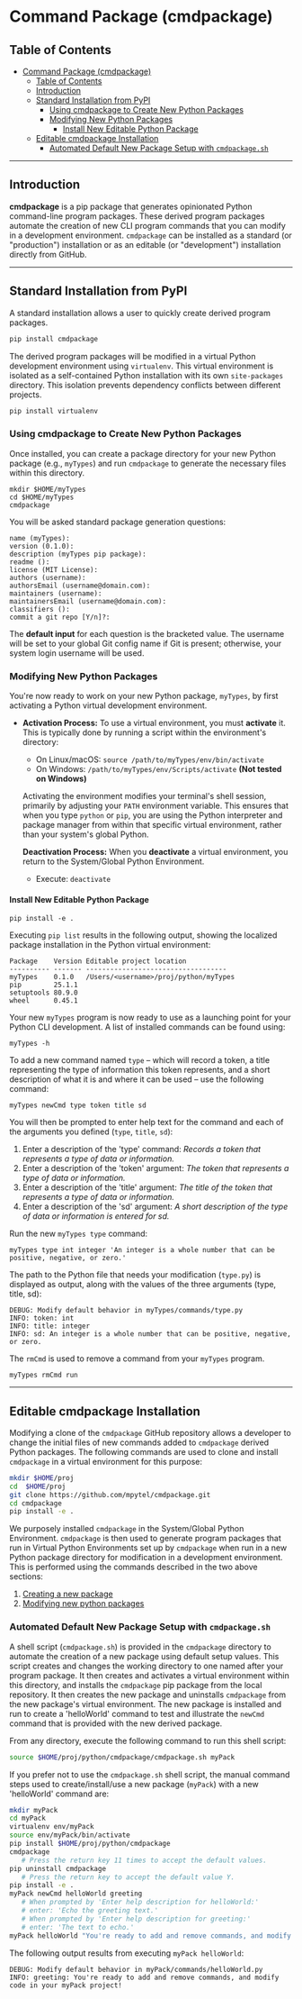 # Command Package (cmdpackage)

## Table of Contents

- [Command Package (cmdpackage)](#command-package-cmdpackage)
  - [Table of Contents](#table-of-contents)
  - [Introduction](#introduction)
  - [Standard Installation from PyPI](#standard-installation-from-pypi)
    - [Using cmdpackage to Create New Python Packages](#using-cmdpackage-to-create-new-python-packages)
    - [Modifying New Python Packages](#modifying-new-python-packages)
      - [Install New Editable Python Package](#install-new-editable-python-package)
  - [Editable cmdpackage Installation](#editable-cmdpackage-installation)
    - [Automated Default New Package Setup with `cmdpackage.sh`](#automated-default-new-package-setup-with-cmdpackagesh)

-----

## Introduction

**cmdpackage** is a pip package that generates opinionated Python command-line program packages. These derived program packages automate the creation of new CLI program commands that you can modify in a development environment. `cmdpackage` can be installed as a standard (or "production") installation or as an editable (or "development") installation directly from GitHub.

-----

## Standard Installation from PyPI

A standard installation allows a user to quickly create derived program packages.

```bash
pip install cmdpackage
```

The derived program packages will be modified in a virtual Python development environment using `virtualenv`. This virtual environment is isolated as a self-contained Python installation with its own `site-packages` directory. This isolation prevents dependency conflicts between different projects.

```bash
pip install virtualenv
```

### Using cmdpackage to Create New Python Packages

Once installed, you can create a package directory for your new Python package (e.g., `myTypes`) and run `cmdpackage` to generate the necessary files within this directory.

```
mkdir $HOME/myTypes
cd $HOME/myTypes
cmdpackage
```

You will be asked standard package generation questions:

```
name (myTypes):
version (0.1.0):
description (myTypes pip package):
readme ():
license (MIT License):
authors (username):
authorsEmail (username@domain.com):
maintainers (username):
maintainersEmail (username@domain.com):
classifiers ():
commit a git repo [Y/n]?:
```

The **default input** for each question is the bracketed value. The username will be set to your global Git config name if Git is present; otherwise, your system login username will be used.

### Modifying New Python Packages

You're now ready to work on your new Python package, `myTypes`, by first activating a Python virtual development environment.

  * **Activation Process:** To use a virtual environment, you must **activate** it. This is typically done by running a script within the environment's directory:

      * On Linux/macOS: `source /path/to/myTypes/env/bin/activate`
      * On Windows: `/path/to/myTypes/env/Scripts/activate` **(Not tested on Windows)**

    Activating the environment modifies your terminal's shell session, primarily by adjusting your `PATH` environment variable. This ensures that when you type `python` or `pip`, you are using the Python interpreter and package manager from within that specific virtual environment, rather than your system's global Python.

    **Deactivation Process:** When you **deactivate** a virtual environment, you return to the System/Global Python Environment.

      * Execute: `deactivate`

#### Install New Editable Python Package

```
pip install -e .
```

Executing `pip list` results in the following output, showing the localized package installation in the Python virtual environment:

```
Package    Version Editable project location
---------- ------- -----------------------------------
myTypes    0.1.0   /Users/<username>/proj/python/myTypes
pip        25.1.1
setuptools 80.9.0
wheel      0.45.1
```

Your new `myTypes` program is now ready to use as a launching point for your Python CLI development. A list of installed commands can be found using:

```
myTypes -h
```

To add a new command named `type` – which will record a token, a title representing the type of information this token represents, and a short description of what it is and where it can be used – use the following command:

```
myTypes newCmd type token title sd
```

You will then be prompted to enter help text for the command and each of the arguments you defined (`type`, `title`, `sd`):

1.  Enter a description of the 'type' command:
    *Records a token that represents a type of data or information.*
2.  Enter a description of the 'token' argument:
    *The token that represents a type of data or information.*
3.  Enter a description of the 'title' argument:
    *The title of the token that represents a type of data or information.*
4.  Enter a description of the 'sd' argument:
    *A short description of the type of data or information is entered for sd.*

Run the new `myTypes type` command:

```
myTypes type int integer 'An integer is a whole number that can be positive, negative, or zero.'
```

The path to the Python file that needs your modification (`type.py`) is displayed as output, along with the values of the three arguments (type, title, sd):

```
DEBUG: Modify default behavior in myTypes/commands/type.py
INFO: token: int
INFO: title: integer
INFO: sd: An integer is a whole number that can be positive, negative, or zero.
```

The `rmCmd` is used to remove a command from your `myTypes` program.

```
myTypes rmCmd run
```

-----

## Editable cmdpackage Installation

Modifying a clone of the `cmdpackage` GitHub repository allows a developer to change the initial files of new commands added to `cmdpackage` derived Python packages. The following commands are used to clone and install `cmdpackage` in a virtual environment for this purpose:

```bash
mkdir $HOME/proj
cd  $HOME/proj
git clone https://github.com/mpytel/cmdpackage.git
cd cmdpackage
pip install -e .
```

We purposely installed `cmdpackage` in the System/Global Python Environment. `cmdpackage` is then used to generate program packages that run in Virtual Python Environments set up by `cmdpackage` when run in a new Python package directory for modification in a development environment. This is performed using the commands described in the two above sections:

1.  [Creating a new package](#using-cmdpackage-to-create-new-python-packages)
2.  [Modifying new python packages](#modifying-new-python-packages)

### Automated Default New Package Setup with `cmdpackage.sh`

A shell script (`cmdpackage.sh`) is provided in the `cmdpackage` directory to automate the creation of a new package using default setup values. This script creates and changes the working directory to one named after your program package. It then creates and activates a virtual environment within this directory, and installs the `cmdpackage` pip package from the local repository. It then creates the new package and uninstalls `cmdpackage` from the new package's virtual environment. The new package is installed and run to create a 'helloWorld' command to test and illustrate the `newCmd` command that is provided with the new derived package.

From any directory, execute the following command to run this shell script:

```bash
source $HOME/proj/python/cmdpackage/cmdpackage.sh myPack
```

If you prefer not to use the `cmdpackage.sh` shell script, the manual command steps used to create/install/use a new package (`myPack`) with a new 'helloWorld' command are:

```bash
mkdir myPack
cd myPack
virtualenv env/myPack
source env/myPack/bin/activate
pip install $HOME/proj/python/cmdpackage
cmdpackage
   # Press the return key 11 times to accept the default values.
pip uninstall cmdpackage
   # Press the return key to accept the default value Y.
pip install -e .
myPack newCmd helloWorld greeting
   # When prompted by 'Enter help description for helloWorld:'
   # enter: 'Echo the greeting text.'
   # When prompted by 'Enter help description for greeting:'
   # enter: 'The text to echo.'
myPack helloWorld "You're ready to add and remove commands, and modify code in your myPack project!"
```

The following output results from executing `myPack helloWorld`:

```
DEBUG: Modify default behavior in myPack/commands/helloWorld.py
INFO: greeting: You're ready to add and remove commands, and modify code in your myPack project!
```